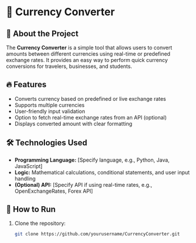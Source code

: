 # 💱 Currency Converter  

## 📖 About the Project  
The **Currency Converter** is a simple tool that allows users to convert amounts between different currencies using real-time or predefined exchange rates. It provides an easy way to perform quick currency conversions for travelers, businesses, and students.  

## 🔥 Features  
- Converts currency based on predefined or live exchange rates  
- Supports multiple currencies  
- User-friendly input validation  
- Option to fetch real-time exchange rates from an API (optional)  
- Displays converted amount with clear formatting  

## 🛠️ Technologies Used  
- **Programming Language:** [Specify language, e.g., Python, Java, JavaScript]  
- **Logic:** Mathematical calculations, conditional statements, and user input handling  
- **(Optional) API:** [Specify API if using real-time rates, e.g., OpenExchangeRates, Forex API]  

## 🚀 How to Run  
1. Clone the repository:  
   ```bash
   git clone https://github.com/yourusername/CurrencyConverter.git
